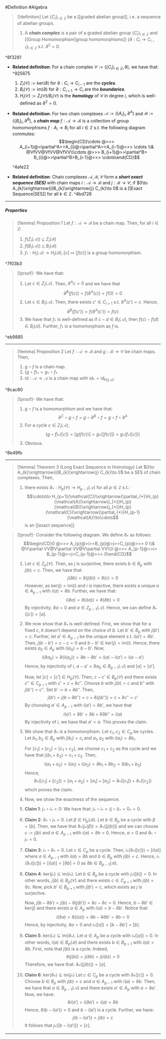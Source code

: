 #Definition #Algebra 

> [!definition]
> Let $\{ C_{i} \}_{i\in \mathbb{Z}}$ be a [[graded abelian group]], i.e. a sequence of abelian groups. 
> 1. A ***chain complex*** is a pair of a graded abelian group $\{ C_{i} \}_{i\in \mathbb{Z}}$ and [[Group Homomorphism|group homomorphisms]] $\{ \partial:C_{i}\to C_{i-1} \}_{i\in \mathbb{Z}}$ s.t. $\partial^{2}=0$. 

^8f3281

- **Related definition**: For a chain complex $\mathcal{C}:=(\{ C_{i} \}_{i\in \mathbb{Z}},\partial)$, we have that: ^925675
	1. $Z_{i}(\mathcal{C}):=\text{ker}(\partial)$ for $\partial:C_{i}\to C_{i-1}$ are the ***cycles***.
	2. $B_{i}(\mathcal{C}):=\text{im}(\partial)$ for $\partial:C_{i+1}\to C_{i}$ are the ***boundaries***.
	3. $H_{i}(\mathcal{C}):=Z_{i}(\mathcal{C}) / B_{i}(\mathcal{C})$ is the ***homology*** of $\mathcal{C}$ in degree $i$, which is well-defined as $\partial^{2}=0$. 
- **Related definition**: For two chain complexes $\mathcal{A}:=(\{ A_{i} \}_{i},\partial^A)$ and $\mathcal{B}:=(\{ B_{i} \}_{i},\partial^B)$, a ***chain map*** $f:\mathcal{A}\to \mathcal{B}$ is a collection of group homomorphisms $f:A_{i}\to B_{i}$ for all $i\in \mathbb{Z}$ s.t. the following diagram commutes:
  $$\begin{CD}\cdots @>>> A_{i+1}@>\partial^A>>A_{i}@>\partial^A>>A_{i-1}@>>> \cdots
  \\& @VfVV@VfVV@VfVV\\\cdots @>>> B_{i+1}@>>\partial^B> B_{i}@>>\partial^B>B_{i-1}@>>> \cdots\end{CD}$$ 
  
  ^4afe22
  
- **Related definition**: Chain complexes $\mathcal{A},\mathcal{B},\mathcal{C}$ form a ***short exact sequence (SES)*** with chain maps $i:\mathcal{A}\to \mathcal{B}$ and $j:\mathcal{B}\to \mathcal{C}$, if $0\to A_{k}\xrightarrow{i}B_{k}\xrightarrow{j} C_{k}\to 0$ is a [[Exact Sequence|SES]] for all $k\in \mathbb{Z}$.
   ^4bd728
---
##### Properties
> [!lemma] Proposition 1
> Let $f:\mathcal{A}\to \mathcal{B}$ be a chain map. Then, for all $i\in \mathbb{Z}$:
> 1. $f(Z_{i}(\mathcal{A}))\subseteq Z_{i}(\mathcal{B})$
> 2. $f(B_{i}(\mathcal{A}))\subseteq B_{i}(\mathcal{B})$
> 3. $f_{*}:H_{i}(\mathcal{A})\to H_{i}(\mathcal{B}),[c]\mapsto[f(c)]$ is a group homomorphism.

^7f03b3

> [!proof]-
> We have that:
> 1. Let $c\in Z_{i}(\mathcal{A})$. Then, $\partial^A c=0$ and we have that $$\partial^B(f(c))=f(\partial^A(c))=f(0)=0$$
> 2. Let $c\in B_{i}(\mathcal{A})$. Then, there exists $c'\in C_{i+1}$ s.t. $\partial^A(c')=c$. Hence, $$\partial^B(f(c'))=f(\partial^A(c'))=f(c)$$
> 3. We have that $f_{*}$ is well-defined as if $c-d\in B_{i}(\mathcal{A})$, then $f(c)-f(d)\in B_{i}(\mathcal{B})$. Further, $f_{*}$ is a homomorphism as $f$ is. 

^eb9885

---
> [!lemma] Proposition 2
> Let $f:\mathcal{A}\to \mathcal{B}$ and $g:\mathcal{B}\to \mathcal{C}$ be chain maps. Then, 
> 1. $g \circ f$ is a chain map.
> 2. $(g\circ f)_{*}=g_{*}\circ f_{*}$
> 3. $\text{id}:\mathcal{A}\to \mathcal{A}$ is a chain map with $\text{id}_{*}=\text{id}_{H_{i}(\mathcal{A})}$.

^8cac80

> [!proof]-
> We have that:
> 1. $g\circ f$ is a homomorphism and we have that: $$\partial^C\circ  g \circ  f=g\circ  \partial^B \circ  f=g\circ f\circ  \partial^A$$
> 2. For a cycle $c\in Z_{i}(\mathcal{A})$, $$(g\circ f)_{*}([c])=[g(f(c))]=g_{*}([f(c)])=g_{*}(f_{*}([c]))$$
> 3. Obvious. 

^8e49fb

---
> [!lemma] Theorem 3 (Long Exact Sequence in Homology)
> Let $0\to A_{k}\xrightarrow{i}B_{k}\xrightarrow{j} C_{k}\to 0$ be a SES of chain complexes. Then, 
> 1. there exists $\partial_{*}:H_{p}(\mathcal{C})\to H_{p-1}(\mathcal{A})$ for all $p\in \mathbb{Z}$ s.t.:
> $$\cdots\to H_{p+1}(\mathcal{C})\xrightarrow{\partial_{*}}H_{p}(\mathcal{A})\xrightarrow{i_{*}}H_{p}(\mathcal{B})\xrightarrow{j_{*}}H_{p}(\mathcal{C})\xrightarrow{\partial_{*}}H_{p-1}(\mathcal{A})\to\cdots$$is an [[exact sequence]].

> [!proof]-
> Consider the following diagram. We define $\partial_{*}$ as follows:
> $$\begin{CD}0 @>>> A_{p}@>i>>B_{p}@>j>>C_{p}@>>> 0
  \\& @V\partial VV@V\partial VV@V\partial VV\\0 @>>> A_{p-1}@>>i> B_{p-1}@>>j>C_{p-1}@>>> 0\end{CD}$$ 
> 
> 1. Let $c\in Z_{p}(\mathcal{C})$. Then, as $j$ is surjective, there exists $b\in B_{p}$ with $j(b)=c$. Then, we have that: $$j(\partial b)=\partial(j(b))=\partial(c)=0$$However, as $\text{ker}(j)=\text{im}(i)$ and $i$ is injective, there exists a unique $a\in A_{p-1}$ with $i(a)=\partial b$. Further, we have that: $$i(\partial a)=\partial(i(a))=\partial(\partial b)=0$$By injectivity, $\partial a=0$ and $a\in Z_{p-1}(\mathcal{A})$. Hence, we can define $\partial_{*}([c])=[a]$.  
> 2. We now show that $\partial_{*}$ is well-defined. First, we show that for a fixed $c$, it doesn't depend on the choice of $b$. Let $b'\in B_{p}$ with $j(b')=c$. Further, let $a'\in A_{p-1}$ be the unique element s.t. $i(a')=\partial b'$. Then, $j(b-b')=c-c=0$ and $b-b'\in \text{ker}(j)=\text{im}(i)$. Hence, there exists $a_{0}\in A_{p}$ with $i(a_{0})=b-b'$. Now, $$i(\partial a_{0})=\partial(i(a_{0}))=\partial b-\partial b'=i(a)-i(a')=i(a-a')$$Hence, by injectivity of $i$, $a-a'=\partial a_{0}\in B_{p-1}(\mathcal{A})$ and $[a]=[a']$.
>    
>    Now, let $[c]=[c']\in H_{p}(\mathcal{C})$. Then, $c-c'\in B_{p}(\mathcal{C})$ and there exists $c''\in C_{p+1}$ with $c'=c+\partial c''$. Choose $b$ with $j(b)=c$ and $b''$ with $j(b'')=c''$. Set $b':=b+\partial b''$. Then, $$j(b')=j(b+\partial b'')=c+\partial(j(b''))=c+\partial c''=c'$$By choosing $a'\in A_{p-1}$ with $i(a')=\partial b'$, we have that $$i(a')=\partial b'=\partial b+\partial \partial b''=i(a)$$By injectivity of $i$, we have that $a'=a$. This proves the claim.
> 3. We show that $\partial_{*}$ is a homomorphism. Let $c_{1},c_{2}\in C_{p}$ be cycles. Let $b_{1},b_{2}\in B_{p}$ with $j(b_{i})=c_{i}$ and $a_{1},a_{2}$ with $i(a_{i})=\partial b_{i}$. 
>    
>    For $[c_{1}]+[c_{2}]=[c_{1}+c_{2}]$, we choose $c_{1}+c_{2}$ as the cycle and we have that $j(b_{1}+b_{2})=c_{1}+c_{2}$. Then, $$i(a_{1}+a_{2})=i(a_{1})+i(a_{2})=\partial b_{1}+\partial b_{2}=\partial(b_{1}+b_{2})$$Hence, $$\partial_{*}([c_{1}]+[c_{2}])=[a_{1}+a_{2}]=[a_{1}]+[a_{2}]=\partial_{*}([c_{1}])+\partial_{*}([c_{2}])$$which proves the claim.
> 4. Now, we show the exactness of the sequence. 
> 	1. **Claim 1**: $j_{*}\circ i_{*}=0$: We have that: $j_{*}\circ  i_{*}=(j \circ  i)_{*}=0_{*}=0$.
> 	2. **Claim 2**: $\partial_{*}\circ j_{*}=0$.
> 	   Let $\beta\in H_{p}(\mathcal{B})$. Let $b\in B_{p}$ be a cycle with $\beta=[b]$. Then, we have that $\partial_{*}(j_{*}(\beta))=\partial_{*}([j(b)])$ and we can choose $c:=j(b)$ and $a\in A_{p-1}$ with $i(a)=\partial b=0$. Hence, $a=0$ and $\partial_{*}\circ j_{*}=0$.
> 	3. **Claim 3**: $i_{*}\circ \partial_{*}=0$.
> 	   Let $c\in C_{p}$ be a cycle. Then, $i_{*}(\partial_{*}([c]))=[i(a)]$ where $a\in A_{p-1}$ with $i(a)=\partial b$ and $b\in B_{p}$ with $j(b)=c$. Hence, $i_{*}(\partial_{*}([c]))=[i(a)]=[\partial b]=0$ as $\partial b\in B_{p-1}(\mathcal{B})$. 
> 	4. **Claim 4**: $\text{ker}(j_{*})\subseteq \text{im}(i_{*})$.
> 	   Let $b\in B_{p}$ be a cycle with $j_{*}([b])=0$. In other words, $j(b)\in B_{p}(\mathcal{C})$ and there exists $c\in C_{p+1}$ with $j(b)=\partial c$. Now, pick $b'\in B_{p+1}$ with $j(b')=c$, which exists as $j$ is surjective. 
> 	   
> 	   Now, $j(b-\partial b')=j(b)-\partial(j(b'))=\partial c-\partial c=0$. Hence, $b-\partial b'\in \text{ker}(j)$ and there exists $a\in A_{p}$ with $i(a)=b-\partial b'$. Notice that: $$i(\partial a)=\partial(i(a))=\partial b-\partial \partial b'=\partial b=0$$Hence, by injectivity, $\partial a=0$ and $i_{*}([a])=[b-\partial b']=[b]$.
> 	5. **Claim 5**: $\text{ker}(i_{*})\subseteq \text{im}(\partial_{*})$.
> 	   Let $a\in A_{p}$ be a cycle with $i_{*}([a])=0$. In other words, $i(a)\in B_{p}(\mathcal{B})$ and there exists $b\in B_{p+1}$ with $i(a)=\partial b$. First, note that $j(b)$ is a cycle. Indeed, $$\partial (j(b))=j(\partial b)=j(i(b))=0$$
> 	   Therefore, we have that: $\partial_{*}([j(b)])=[a]$.
> 	6. **Claim 6**: $\text{ker}(\partial_{*})\subseteq \text{im}(j_{*})$
> 	   Let $c\in C_{p}$ be a cycle with $\partial_{*}([c])=0$. Choose $b\in B_{p}$ with $j(b)=c$ and $a\in A_{p-1}$ with $i(a)=\partial b$. Then, we have that $a\in B_{p-1}(\mathcal{A})$ and there exists $a'\in A_{p}$ with $a=\partial a'$. Now, we have: $$\partial i(a')=i(\partial a')=i(a)=\partial b$$Hence, $\partial(b-i(a'))=0$ and $b-i(a')$ is a cycle. Further, we have: $$j(b-i(a'))=j(b)=c$$It follows that $j_{*}([b-i(a')])=[c]$.
---
